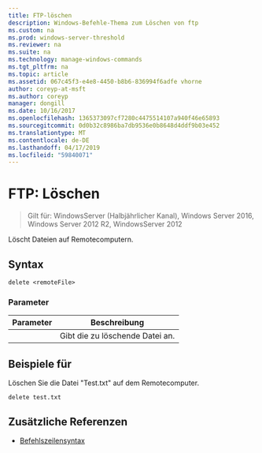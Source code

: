 ```yaml
---
title: FTP-löschen
description: Windows-Befehle-Thema zum Löschen von ftp
ms.custom: na
ms.prod: windows-server-threshold
ms.reviewer: na
ms.suite: na
ms.technology: manage-windows-commands
ms.tgt_pltfrm: na
ms.topic: article
ms.assetid: 067c45f3-e4e8-4450-b8b6-836994f6adfe vhorne
author: coreyp-at-msft
ms.author: coreyp
manager: dongill
ms.date: 10/16/2017
ms.openlocfilehash: 1365373097cf7280c4475514107a940f46e65893
ms.sourcegitcommit: 0d0b32c8986ba7db9536e0b8648d4ddf9b03e452
ms.translationtype: MT
ms.contentlocale: de-DE
ms.lasthandoff: 04/17/2019
ms.locfileid: "59840071"
---
```

# <a name="ftp-delete"></a>FTP: Löschen

>Gilt für: WindowsServer (Halbjährlicher Kanal), Windows Server 2016, Windows Server 2012 R2, WindowsServer 2012

Löscht Dateien auf Remotecomputern.   
## <a name="syntax"></a>Syntax  
```  
delete <remoteFile>  
```  
### <a name="parameters"></a>Parameter  
|Parameter|Beschreibung|  
|-------|--------|  
|<remoteFile>|Gibt die zu löschende Datei an.|  
## <a name="BKMK_Examples"></a>Beispiele für  
Löschen Sie die Datei "Test.txt" auf dem Remotecomputer.  
```  
delete test.txt  
```  
## <a name="additional-references"></a>Zusätzliche Referenzen  
-   [Befehlszeilensyntax](command-line-syntax-key.md)  
